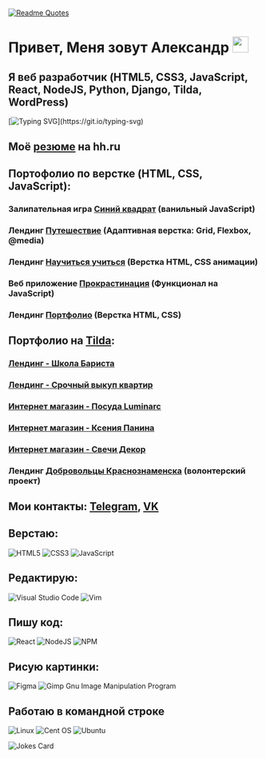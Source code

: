 #
[![Readme Quotes](https://quotes-github-readme.vercel.app/api?type=horizontal&theme=dark)](https://github.com/piyushsuthar/github-readme-quotes)


# Привет, Меня зовут Александр <img src="https://github.com/blackcater/blackcater/raw/main/images/Hi.gif" height="32"/>
## Я веб разработчик (HTML5, CSS3, JavaScript, React, NodeJS, Python, Django, Tilda, WordPress)
[![Typing SVG](https://readme-typing-svg.herokuapp.com?lines=%D0%AF+Frontend+%D1%80%D0%B0%D0%B7%D1%80%D0%B0%D0%B1%D0%BE%D1%82%D1%87%D0%B8%D0%BA.;%D0%92%D0%B5%D1%80%D1%81%D1%82%D0%B0%D1%8E+%D0%B2+HTML%2C+CSS%2C+JSX.;%D0%9F%D0%B8%D1%88%D1%83+%D0%BA%D0%BE%D0%B4+%D0%BD%D0%B0+React.;%E2%9A%A1%D0%98%D1%89%D1%83+%D1%80%D0%B0%D0%B1%D0%BE%D1%82%D1%83.)](https://git.io/typing-svg)
## Моё [резюме](https://hh.ru/resume/b57a7987ff0d1fd83b0039ed1f57757259644e) на hh.ru
## Портофолио по верстке (HTML, CSS, JavaScript):
### Залипательная игра [Синий квадрат](http://79.174.86.211/game/index.html) (ванильный JavaScript)
### Лендинг [Путешествие](http://79.174.86.211/traveling-in-russia/index.html) (Адаптивная верстка: Grid, Flexbox, @media)
### Лендинг [Научиться учиться](http://79.174.86.211/how-to-learn/index.html) (Верстка HTML, CSS анимации)
### Веб приложение [Прокрастинация](http://79.174.86.211/procrastination/index.html) (Функционал на JavaScript)
### Лендинг [Портфолио](http://79.174.86.211/four-layout-rules/index.html) (Верстка HTML, CSS) 

## Портфолио на [Tilda][4]:
### [Лендинг - Школа Бариста](https://baristaschoolmsk.tilda.ws/)
### [Лендинг - Срочный выкуп квартир](https://srochnivikupkvartir.tilda.ws/)
### [Интернет магазин - Посуда Luminarc](https://haidar.shop.tilda.ws/)
### [Интернет магазин - Ксения Панина](https://www.kseniyapanina.ru/)
### [Интернет магазин - Свечи Декор](https://svechidecor.ru/)
### Лендинг [Добровольцы Краснознаменска](http://79.174.86.211/volunteers/index.html) (волонтерский проект)

## Мои контакты: [Telegram][2], [VK][3]


## Верстаю:
![HTML5](https://img.shields.io/badge/html5-%23E34F26.svg?style=for-the-badge&logo=html5&logoColor=white)
![CSS3](https://img.shields.io/badge/css3-%231572B6.svg?style=for-the-badge&logo=css3&logoColor=white)
![JavaScript](https://img.shields.io/badge/javascript-%23323330.svg?style=for-the-badge&logo=javascript&logoColor=%23F7DF1E)

## Редактирую:
![Visual Studio Code](https://img.shields.io/badge/Visual%20Studio%20Code-0078d7.svg?style=for-the-badge&logo=visual-studio-code&logoColor=white)
![Vim](https://img.shields.io/badge/VIM-%2311AB00.svg?style=for-the-badge&logo=vim&logoColor=white)

## Пишу код:
![React](https://img.shields.io/badge/react-%2320232a.svg?style=for-the-badge&logo=react&logoColor=%2361DAFB)
![NodeJS](https://img.shields.io/badge/node.js-6DA55F?style=for-the-badge&logo=node.js&logoColor=white)
![NPM](https://img.shields.io/badge/NPM-%23000000.svg?style=for-the-badge&logo=npm&logoColor=white)

## Рисую картинки:
![Figma](https://img.shields.io/badge/figma-%23F24E1E.svg?style=for-the-badge&logo=figma&logoColor=white)
![Gimp Gnu Image Manipulation Program](https://img.shields.io/badge/Gimp-657D8B?style=for-the-badge&logo=gimp&logoColor=FFFFFF)

## Работаю в командной строке
![Linux](https://img.shields.io/badge/Linux-FCC624?style=for-the-badge&logo=linux&logoColor=black)
![Cent OS](https://img.shields.io/badge/cent%20os-002260?style=for-the-badge&logo=centos&logoColor=F0F0F0)
![Ubuntu](https://img.shields.io/badge/Ubuntu-E95420?style=for-the-badge&logo=ubuntu&logoColor=white)

![Jokes Card](https://readme-jokes.vercel.app/api)

  [1]: http://www.superjob.ru/resume/frontend-razrabotchik-53009155.html
  [2]: http://t.me/Aleksandr_Myasoed
  [3]: http://vk.com/amyasoed
  [4]: https://experts.tilda.cc/amurcreative
